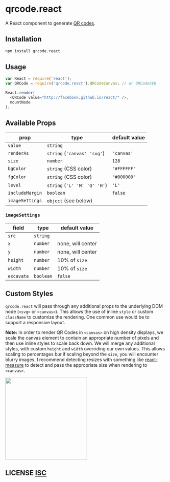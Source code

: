 # qrcode.react

A React component to generate [QR codes](http://en.wikipedia.org/wiki/QR_code).

## Installation

```sh
npm install qrcode.react
```

## Usage

```js
var React = require('react');
var QRCode = require('qrcode.react').QRCodeCanvas; // or QRCodeSVG

React.render(
  <QRCode value="http://facebook.github.io/react/" />,
  mountNode
);
```

## Available Props

prop      | type                 | default value
----------|----------------------|--------------
`value`   | `string`             |
`renderAs`| `string` (`'canvas' 'svg'`) | `'canvas'`
`size`    | `number`             | `128`
`bgColor` | `string` (CSS color) | `"#FFFFFF"`
`fgColor` | `string` (CSS color) | `"#000000"`
`level`   | `string` (`'L' 'M' 'Q' 'H'`)            | `'L'`
`includeMargin` | `boolean`      | `false`
`imageSettings` | `object` (see below) |

### `imageSettings`

field      | type                 | default value
-----------|----------------------|--------------
`src`      | `string`             |
`x`        | `number`             | none, will center
`y`        | `number`             | none, will center
`height`   | `number`             | 10% of `size`
`width`    | `number`             | 10% of `size`
`excavate` | `boolean`            | `false`

## Custom Styles

`qrcode.react` will pass through any additional props to the underlying DOM node (`<svg>` or `<canvas>`). This allows the use of inline `style` or custom `className` to customize the rendering. One common use would be to support a responsive layout.

**Note:** In order to render QR Codes in `<canvas>` on high density displays, we scale the canvas element to contain an appropriate number of pixels and then use inline styles to scale back down. We will merge any additional styles, with custom `height` and `width` overriding our own values. This allows scaling to percentages *but* if scaling beyond the `size`, you will encounter blurry images. I recommend detecting resizes with something like [react-measure](https://github.com/souporserious/react-measure) to detect and pass the appropriate size when rendering to `<canvas>`.

<img src="qrcode.png" height="256" width="256">


## LICENSE [ISC](LICENSE)
